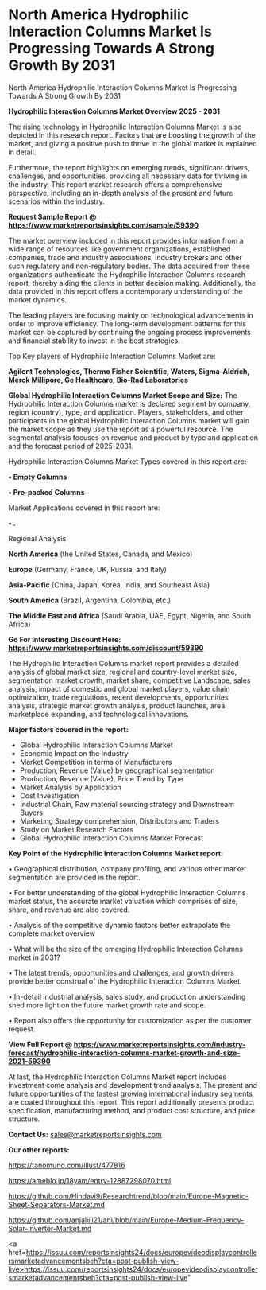 # North America Hydrophilic Interaction Columns Market Is Progressing Towards A Strong Growth By 2031
North America Hydrophilic Interaction Columns Market Is Progressing Towards A Strong Growth By 2031

<Strong> Hydrophilic Interaction Columns Market Overview 2025 - 2031</strong>

The rising technology in Hydrophilic Interaction Columns Market is also depicted in this research report. Factors that are boosting the growth of the market, and giving a positive push to thrive in the global market is explained in detail.

Furthermore, the report highlights on emerging trends, significant drivers, challenges, and opportunities, providing all necessary data for thriving in the industry. This report market research offers a comprehensive perspective, including an in-depth analysis of the present and future scenarios within the industry.

<strong>Request Sample Report @ <a href=https://www.marketreportsinsights.com/sample/59390>https://www.marketreportsinsights.com/sample/59390</a></strong>

The market overview included in this report provides information from a wide range of resources like government organizations, established companies, trade and industry associations, industry brokers and other such regulatory and non-regulatory bodies. The data acquired from these organizations authenticate the Hydrophilic Interaction Columns research report, thereby aiding the clients in better decision making. Additionally, the data provided in this report offers a contemporary understanding of the market dynamics.

The leading players are focusing mainly on technological advancements in order to improve efficiency. The long-term development patterns for this market can be captured by continuing the ongoing process improvements and financial stability to invest in the best strategies.

Top Key players of Hydrophilic Interaction Columns Market are:

<strong>Agilent Technologies, Thermo Fisher Scientific, Waters, Sigma-Aldrich, Merck Millipore, Ge Healthcare, Bio-Rad Laboratories</strong>

<strong><b>Global Hydrophilic Interaction Columns Market Scope and Size:</b></strong>
The Hydrophilic Interaction Columns market is declared segment by company, region (country), type, and application. Players, stakeholders, and other participants in the global Hydrophilic Interaction Columns market will gain the market scope as they use the report as a powerful resource. The segmental analysis focuses on revenue and product by type and application and the forecast period of 2025-2031.

Hydrophilic Interaction Columns Market Types covered in this report are:

<strong>• Empty Columns

• Pre-packed Columns</strong>

Market Applications covered in this report are:

<strong>• .</strong> 

Regional Analysis

<strong>North America</strong> (the United States, Canada, and Mexico)

<strong>Europe</strong> (Germany, France, UK, Russia, and Italy)

<strong>Asia-Pacific</strong> (China, Japan, Korea, India, and Southeast Asia)

<strong>South America</strong> (Brazil, Argentina, Colombia, etc.)

<strong>The Middle East and Africa</strong> (Saudi Arabia, UAE, Egypt, Nigeria, and South Africa)

<strong>Go For Interesting Discount Here: <a href=https://www.marketreportsinsights.com/discount/59390>https://www.marketreportsinsights.com/discount/59390</a></strong>

The Hydrophilic Interaction Columns market report provides a detailed analysis of global market size, regional and country-level market size, segmentation market growth, market share, competitive Landscape, sales analysis, impact of domestic and global market players, value chain optimization, trade regulations, recent developments, opportunities analysis, strategic market growth analysis, product launches, area marketplace expanding, and technological innovations.

<strong><b>Major factors covered in the report:</b></strong>
<ul>
  <li>Global Hydrophilic Interaction Columns Market </li>
  <li>Economic Impact on the Industry</li>
  <li>Market Competition in terms of Manufacturers</li>
  <li>Production, Revenue (Value) by geographical segmentation</li>
  <li>Production, Revenue (Value), Price Trend by Type</li>
  <li>Market Analysis by Application</li>
  <li>Cost Investigation</li>
  <li>Industrial Chain, Raw material sourcing strategy and Downstream Buyers</li>
  <li>Marketing Strategy comprehension, Distributors and Traders</li>
  <li>Study on Market Research Factors</li>
  <li>Global Hydrophilic Interaction Columns Market Forecast</li>
</ul>

<strong><b>Key Point of the Hydrophilic Interaction Columns Market report:</b></strong>

• Geographical distribution, company profiling, and various other market segmentation are provided in the report.

• For better understanding of the global Hydrophilic Interaction Columns market status, the accurate market valuation which comprises of size, share, and revenue are also covered.

• Analysis of the competitive dynamic factors better extrapolate the complete market overview

• What will be the size of the emerging Hydrophilic Interaction Columns market in 2031?

• The latest trends, opportunities and challenges, and growth drivers provide better construal of the Hydrophilic Interaction Columns Market.

• In-detail industrial analysis, sales study, and production understanding shed more light on the future market growth rate and scope.

• Report also offers the opportunity for customization as per the customer request.

<strong><b>View Full Report @ <a href=https://www.marketreportsinsights.com/industry-forecast/hydrophilic-interaction-columns-market-growth-and-size-2021-59390>https://www.marketreportsinsights.com/industry-forecast/hydrophilic-interaction-columns-market-growth-and-size-2021-59390</a></b></strong>


At last, the Hydrophilic Interaction Columns Market report includes investment come analysis and development trend analysis. The present and future opportunities of the fastest growing international industry segments are coated throughout this report. This report additionally presents product specification, manufacturing method, and product cost structure, and price structure.

<strong>Contact Us:</strong>
sales@marketreportsinsights.com

<strong>Our other reports:</strong>

<a href=https://tanomuno.com/illust/477816>https://tanomuno.com/illust/477816</a>

<a href=https://ameblo.jp/18yam/entry-12887298070.html>https://ameblo.jp/18yam/entry-12887298070.html</a>

<a href=https://github.com/Hindavi9/Researchtrend/blob/main/Europe-Magnetic-Sheet-Separators-Market.md>https://github.com/Hindavi9/Researchtrend/blob/main/Europe-Magnetic-Sheet-Separators-Market.md</a>

<a href=https://github.com/anjaliiii21/ani/blob/main/Europe-Medium-Frequency-Solar-Inverter-Market.md>https://github.com/anjaliiii21/ani/blob/main/Europe-Medium-Frequency-Solar-Inverter-Market.md</a>

<a href=https://issuu.com/reportsinsights24/docs/europevideodisplaycontrollersmarketadvancementsbeh?cta=post-publish-view-live>https://issuu.com/reportsinsights24/docs/europevideodisplaycontrollersmarketadvancementsbeh?cta=post-publish-view-live</a>"
